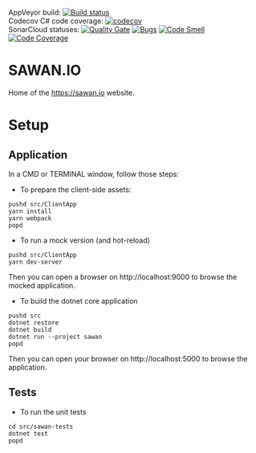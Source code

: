 AppVeyor build: [![Build status](https://ci.appveyor.com/api/projects/status/ciposawo503g60ej/branch/master?svg=true)](https://ci.appveyor.com/project/jscoobyced/sawan.io/branch/master)  
Codecov C# code coverage: [![codecov](https://codecov.io/gh/jscoobyced/sawan.io/branch/master/graph/badge.svg)](https://codecov.io/gh/jscoobyced/sawan.io)  
SonarCloud statuses: [![Quality Gate](https://sonarcloud.io/api/project_badges/measure?project=sawan.io&metric=alert_status&v=11)](https://sonarcloud.io/dashboard?id=sawan.io)
[![Bugs](https://sonarcloud.io/api/project_badges/measure?project=sawan.io&metric=bugs&v=11)](https://sonarcloud.io/dashboard?id=sawan.io)
[![Code Smell](https://sonarcloud.io/api/project_badges/measure?project=sawan.io&metric=code_smells&v=11)](https://sonarcloud.io/dashboard?id=sawan.io)
[![Code Coverage](https://sonarcloud.io/api/project_badges/measure?project=sawan.io&metric=coverage&v=11)](https://sonarcloud.io/dashboard?id=sawan.io)

# SAWAN.IO
Home of the https://sawan.io website.

# Setup

## Application

In a CMD or TERMINAL window, follow those steps:
- To prepare the client-side assets:
```
pushd src/ClientApp
yarn install
yarn webpack
popd
```

- To run a mock version (and hot-reload)
```
pushd src/ClientApp
yarn dev-server
```

Then you can open a browser on http://localhost:9000 to browse the mocked application.

- To build the dotnet core application
```
pushd src
dotnet restore
dotnet build
dotnet run --project sawan
popd
```

Then you can open your browser on http://localhost:5000 to browse the application.

## Tests

- To run the unit tests
```
cd src/sawan-tests
dotnet test
popd
```

